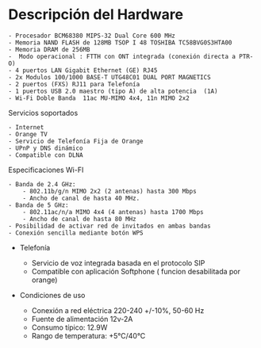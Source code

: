 # Descripción del Hardware

    - Procesador BCM68380 MIPS-32 Dual Core 600 MHz
    - Memoria NAND FLASH de 128MB TSOP I 48 TOSHIBA TC58BVG0S3HTA00
    - Memoria DRAM de 256MB
    -  Modo operacional : FTTH con ONT integrada (conexión directa a PTR-O)
    - 4 puertos LAN Gigabit Ethernet (GE) RJ45
    - 2x Modulos 100/1000 BASE-T UTG48C01 DUAL PORT MAGNETICS
    - 2 puertos (FXS) RJ11 para Telefonía
    - 1 puertos USB 2.0 maestro (tipo A) de alta potencia  (1A)
    - Wi-Fi Doble Banda  11ac MU-MIMO 4x4, 11n MIMO 2x2

Servicios soportados

    - Internet
    - Orange TV
    - Servicio de Telefonía Fija de Orange
    - UPnP y DNS dinámico
    - Compatible con DLNA

Especificaciones Wi-FI

    - Banda de 2.4 GHz:
        - 802.11b/g/n MIMO 2x2 (2 antenas) hasta 300 Mbps
        - Ancho de canal de hasta 40 MHz.
    - Banda de 5 GHz:
        - 802.11ac/n/a MIMO 4x4 (4 antenas) hasta 1700 Mbps
        - Ancho de canal de hasta 80 MHz
    - Posibilidad de activar red de invitados en ambas bandas
    - Conexión sencilla mediante botón WPS

- Telefonía

    - Servicio de voz integrada basada en el protocolo SIP
    - Compatible con aplicación Softphone ( funcion desabilitada por orange)

- Condiciones de uso

   - Conexión a red eléctrica 220-240 +/-10%, 50-60 Hz
   - Fuente de alimentación 12v-2A
   - Consumo típico: 12.9W
   - Rango de temperatura: +5°C/40°C

